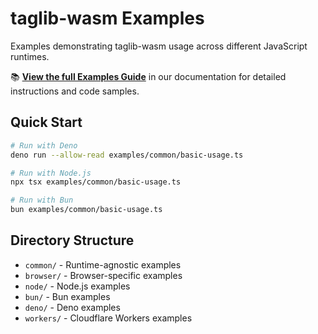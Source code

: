 # taglib-wasm Examples

Examples demonstrating taglib-wasm usage across different JavaScript runtimes.

📚 **[View the full Examples Guide](https://charleswiltgen.github.io/taglib-wasm/guide/examples.html)** in our documentation for detailed instructions and code samples.

## Quick Start

```bash
# Run with Deno
deno run --allow-read examples/common/basic-usage.ts

# Run with Node.js  
npx tsx examples/common/basic-usage.ts

# Run with Bun
bun examples/common/basic-usage.ts
```

## Directory Structure

- `common/` - Runtime-agnostic examples
- `browser/` - Browser-specific examples
- `node/` - Node.js examples  
- `bun/` - Bun examples
- `deno/` - Deno examples
- `workers/` - Cloudflare Workers examples
